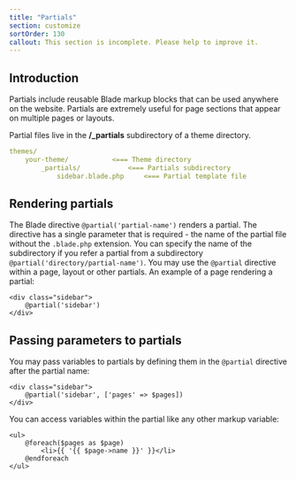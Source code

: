 ```yaml
---
title: "Partials"
section: customize
sortOrder: 130
callout: This section is incomplete. Please help to improve it.
---
```


## Introduction

Partials include reusable Blade markup blocks that can be used anywhere on the website. Partials are extremely useful for page sections that appear on multiple pages or layouts.

Partial files live in the **/_partials** subdirectory of a theme directory.

```yaml
themes/
	your-theme/           <=== Theme directory
		_partials/         	  <=== Partials subdirectory
			sidebar.blade.php     <=== Partial template file
```

## Rendering partials

The Blade directive `@partial('partial-name')` renders a partial. The directive has a single parameter that is required - the name of the partial file without the `.blade.php` extension. You can specify the name of the subdirectory if you refer a partial from a subdirectory `@partial('directory/partial-name')`. You may use the `@partial` directive within a page, layout or other partials. An example of a page rendering a partial:

```php+HTML
<div class="sidebar">
    @partial('sidebar')
</div>
```

## Passing parameters to partials

You may pass variables to partials by defining them in the `@partial` directive after the partial name:

```php+HTML
<div class="sidebar">
    @partial('sidebar', ['pages' => $pages])
</div>
```

You can access variables within the partial like any other markup variable: 

```php+HTML
<ul>
	@foreach($pages as $page)
		<li>{{ '{{ $page->name }}' }}</li>
	@endforeach
</ul>
```

